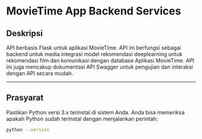 # MovieTime App Backend Services

## Deskripsi
API berbasis Flask untuk aplikasi MovieTime. API ini berfungsi sebagai backend untuk media integrasi model rekomendasi deeplearning untuk rekomendasi film dan komunikasi dengan database Aplikasi MovieTime. API ini juga mencakup dokumentasi API Swagger untuk pengujian dan interaksi dengan API secara mudah.

---

## Prasyarat

Pastikan Python versi 3.x terinstal di sistem Anda. Anda bisa memeriksa apakah Python sudah terinstal dengan menjalankan perintah:

```bash
python --version

